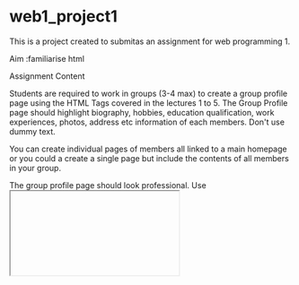 # web1_project1
This is a project created to submitas an assignment for web programming 1.

Aim :familiarise html

Assignment Content

Students are required to work in groups (3-4 max) to create a group profile page using the HTML Tags covered in the lectures 1 to 5. The Group Profile page should highlight biography, hobbies, education qualification, work experiences, photos, address etc information of each members. Don't use dummy text.



You can create individual pages of members all linked to a main homepage or you could a create a single page but include the contents of all members in your group. 



The group profile page should look professional. Use <iframe> for google maps, youtube videos, Use <table> for structuring your profile page, Use video audio for embedding local media files to web page. Use text formatting tags, hyperlinks, list items, images etc. 



After creating a group profile page you need to upload your project folder in Github repository and create an online group profile. You will need to submit both the zipped source code and a github url link to your online group profile page

